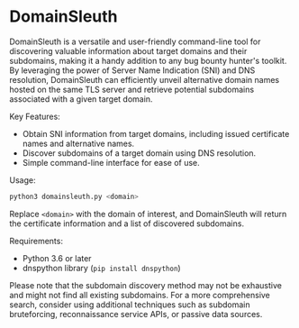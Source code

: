 # DomainSleuth
DomainSleuth is a versatile and user-friendly command-line tool for discovering valuable information about target domains and their subdomains, making it a handy addition to any bug bounty hunter's toolkit. By leveraging the power of Server Name Indication (SNI) and DNS resolution, DomainSleuth can efficiently unveil alternative domain names hosted on the same TLS server and retrieve potential subdomains associated with a given target domain.

Key Features:

- Obtain SNI information from target domains, including issued certificate names and alternative names.
- Discover subdomains of a target domain using DNS resolution.
- Simple command-line interface for ease of use.

Usage:

```bash
python3 domainsleuth.py <domain>
```

Replace `<domain>` with the domain of interest, and DomainSleuth will return the certificate information and a list of discovered subdomains.

Requirements:

- Python 3.6 or later
- dnspython library (`pip install dnspython`)

Please note that the subdomain discovery method may not be exhaustive and might not find all existing subdomains. For a more comprehensive search, consider using additional techniques such as subdomain bruteforcing, reconnaissance service APIs, or passive data sources.
